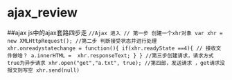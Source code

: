 # ajax_review
##ajax js中的ajax套路四步走
`//Ajax 进入
            // 第一步 创建一个xhr对象
            var xhr = new XMLHttpRequest();
            //第二步 判断接受状态并进行处理
            xhr.onreadystatechange = function(){
                if(xhr.readyState ==4){
                    // 接收文件做啥？
                    a.innerHTML =  xhr.responseText;
                }
            }
            //第三步创建请求，请求方式true为异步请求
            xhr.open("get","a.txt", true);
            //第四部，发送请求 ，get请求没报文则写空
            xhr.send(null)`